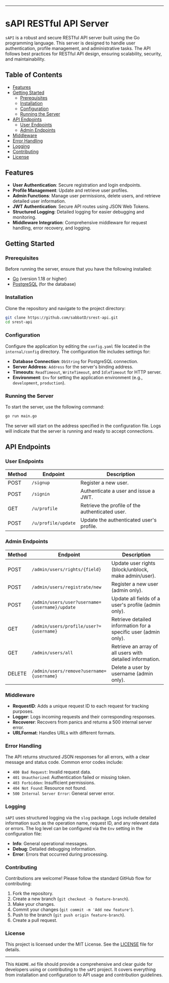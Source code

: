 
---

# sAPI RESTful API Server

`sAPI` is a robust and secure RESTful API server built using the Go programming language. This server is designed to handle user authentication, profile management, and administrative tasks. The API follows best practices for RESTful API design, ensuring scalability, security, and maintainability.

## Table of Contents

- [Features](#features)
- [Getting Started](#getting-started)
  - [Prerequisites](#prerequisites)
  - [Installation](#installation)
  - [Configuration](#configuration)
  - [Running the Server](#running-the-server)
- [API Endpoints](#api-endpoints)
  - [User Endpoints](#user-endpoints)
  - [Admin Endpoints](#admin-endpoints)
- [Middleware](#middleware)
- [Error Handling](#error-handling)
- [Logging](#logging)
- [Contributing](#contributing)
- [License](#license)

## Features

- **User Authentication**: Secure registration and login endpoints.
- **Profile Management**: Update and retrieve user profiles.
- **Admin Functions**: Manage user permissions, delete users, and retrieve detailed user information.
- **JWT Authentication**: Secure API routes using JSON Web Tokens.
- **Structured Logging**: Detailed logging for easier debugging and monitoring.
- **Middleware Integration**: Comprehensive middleware for request handling, error recovery, and logging.

## Getting Started

### Prerequisites

Before running the server, ensure that you have the following installed:

- [Go](https://golang.org/dl/) (version 1.18 or higher)
- [PostgreSQL](https://www.postgresql.org/download/) (for the database)

### Installation

Clone the repository and navigate to the project directory:

```bash
git clone https://github.com/sabbatD/srest-api.git
cd srest-api
```

### Configuration

Configure the application by editing the `config.yaml` file located in the `internal/config` directory. The configuration file includes settings for:

- **Database Connection**: `DbString` for PostgreSQL connection.
- **Server Address**: `Address` for the server's binding address.
- **Timeouts**: `ReadTimeout`, `WriteTimeout`, and `IdleTimeout` for HTTP server.
- **Environment**: `Env` for setting the application environment (e.g., `development`, `production`).

### Running the Server

To start the server, use the following command:

```bash
go run main.go
```

The server will start on the address specified in the configuration file. Logs will indicate that the server is running and ready to accept connections.

## API Endpoints

### User Endpoints

| Method | Endpoint           | Description                                   |
|--------|--------------------|-----------------------------------------------|
| POST   | `/signup`          | Register a new user.                          |
| POST   | `/signin`          | Authenticate a user and issue a JWT.          |
| GET    | `/u/profile`       | Retrieve the profile of the authenticated user.|
| POST   | `/u/profile/update`| Update the authenticated user's profile.      |

### Admin Endpoints

| Method | Endpoint                                   | Description                                                   |
|--------|--------------------------------------------|---------------------------------------------------------------|
| POST   | `/admin/users/rights/{field}`              | Update user rights (block/unblock, make admin/user).           |
| POST   | `/admin/users/registrate/new`              | Register a new user (admin only).                              |
| POST   | `/admin/users/user?username={username}/update`| Update all fields of a user's profile (admin only).            |
| GET    | `/admin/users/profile/user?={username}`    | Retrieve detailed information for a specific user (admin only).|
| GET    | `/admin/users/all`                         | Retrieve an array of all users with detailed information.      |
| DELETE | `/admin/users/remove?username={username}`  | Delete a user by username (admin only).                        |

### Middleware

- **RequestID**: Adds a unique request ID to each request for tracking purposes.
- **Logger**: Logs incoming requests and their corresponding responses.
- **Recoverer**: Recovers from panics and returns a 500 internal server error.
- **URLFormat**: Handles URLs with different formats.

### Error Handling

The API returns structured JSON responses for all errors, with a clear message and status code. Common error codes include:

- `400 Bad Request`: Invalid request data.
- `401 Unauthorized`: Authentication failed or missing token.
- `403 Forbidden`: Insufficient permissions.
- `404 Not Found`: Resource not found.
- `500 Internal Server Error`: General server error.

### Logging

`sAPI` uses structured logging via the `slog` package. Logs include detailed information such as the operation name, request ID, and any relevant data or errors. The log level can be configured via the `Env` setting in the configuration file:

- **Info**: General operational messages.
- **Debug**: Detailed debugging information.
- **Error**: Errors that occurred during processing.

### Contributing

Contributions are welcome! Please follow the standard GitHub flow for contributing:

1. Fork the repository.
2. Create a new branch (`git checkout -b feature-branch`).
3. Make your changes.
4. Commit your changes (`git commit -m 'Add new feature'`).
5. Push to the branch (`git push origin feature-branch`).
6. Create a pull request.

### License

This project is licensed under the MIT License. See the [LICENSE](LICENSE) file for details.

---

This `README.md` file should provide a comprehensive and clear guide for developers using or contributing to the `sAPI` project. It covers everything from installation and configuration to API usage and contribution guidelines.